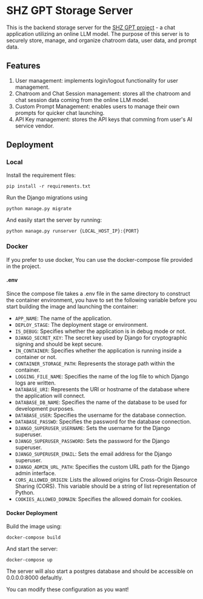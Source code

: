 # SHZ GPT Storage Server

This is the backend storage server for the [SHZ GPT project](https://github.com/xero7689/shzgpt) - a chat application utilizing an online LLM model. The purpose of this server is to securely store, manage, and organize chatroom data, user data, and prompt data.

## Features
1. User management: implements login/logout functionality for user management.
2. Chatroom and Chat Session management: stores all the chatroom and chat session data coming from the online LLM model.
3. Custom Prompt Management: enables users to manage their own prompts for quicker chat launching.
4. API Key management: stores the API keys that comming from user's AI service vendor.

## Deployment
### Local
Install the requirement files:
```
pip install -r requirements.txt
```

Run the Django migrations using
```
python manage.py migrate
```

And easily start the server by running:
```
python manage.py runserver {LOCAL_HOST_IP}:{PORT}
```

### Docker
If you prefer to use docker, You can use the docker-compose file provided in the project.

#### .env
Since the compose file takes a .env file in the same directory to construct the container environment, you have to set the following variable before you start building the image and launching the container:

- `APP_NAME`: The name of the application.
- `DEPLOY_STAGE`: The deployment stage or environment.
- `IS_DEBUG`: Specifies whether the application is in debug mode or not.
- `DJANGO_SECRET_KEY`: The secret key used by Django for cryptographic signing and should be kept secure.
- `IN_CONTAINER`: Specifies whether the application is running inside a container or not.
- `CONTAINER_STORAGE_PATH`: Represents the storage path within the container.
- `LOGGING_FILE_NAME`: Specifies the name of the log file to which Django logs are written.
- `DATABASE_URI`: Represents the URI or hostname of the database where the application will connect.
- `DATABASE_DB_NAME`: Specifies the name of the database to be used for development purposes.
- `DATABASE_USER`: Specifies the username for the database connection.
- `DATABASE_PASSWD`: Specifies the password for the database connection.
- `DJANGO_SUPERUSER_USERNAME`: Sets the username for the Django superuser.
- `DJANGO_SUPERUSER_PASSWORD`: Sets the password for the Django superuser.
- `DJANGO_SUPERUSER_EMAIL`: Sets the email address for the Django superuser.
- `DJANGO_ADMIN_URL_PATH`: Specifies the custom URL path for the Django admin interface.
- `CORS_ALLOWED_ORIGIN`: Lists the allowed origins for Cross-Origin Resource Sharing (CORS). This variable should be a string of list representation of Python.
- `COOKIES_ALLOWED_DOMAIN`: Specifies the allowed domain for cookies.

#### Docker Deployment
Build the image using:
```
docker-compose build
```

And start the server:
```
docker-compose up
```

The server will also start a postgres database and  should be accessible on 0.0.0.0:8000 defaultly.

You can modify these configuration as you want!

